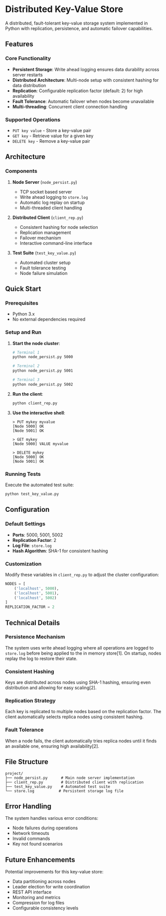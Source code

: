 # Distributed Key-Value Store

A distributed, fault-tolerant key-value storage system implemented in Python with replication, persistence, and automatic failover capabilities.

## Features

### Core Functionality
- **Persistent Storage**: Write ahead logging ensures data durability across server restarts
- **Distributed Architecture**: Multi-node setup with consistent hashing for data distribution
- **Replication**: Configurable replication factor (default: 2) for high availability
- **Fault Tolerance**: Automatic failover when nodes become unavailable
- **Multi-threading**: Concurrent client connection handling

### Supported Operations
- `PUT key value` - Store a key-value pair
- `GET key` - Retrieve value for a given key
- `DELETE key` - Remove a key-value pair

## Architecture

### Components

1. **Node Server** (`node_persist.py`)
   - TCP socket based server
   - Write ahead logging to `store.log`
   - Automatic log replay on startup
   - Multi-threaded client handling

2. **Distributed Client** (`client_rep.py`)
   - Consistent hashing for node selection
   - Replication management
   - Failover mechanism
   - Interactive command-line interface

3. **Test Suite** (`test_key_value.py`)
   - Automated cluster setup
   - Fault tolerance testing
   - Node failure simulation

## Quick Start

### Prerequisites
- Python 3.x
- No external dependencies required

### Setup and Run

1. **Start the node cluster**:
   ```bash
   # Terminal 1
   python node_persist.py 5000
   
   # Terminal 2
   python node_persist.py 5001
   
   # Terminal 3
   python node_persist.py 5002
   ```

2. **Run the client**:
   ```bash
   python client_rep.py
   ```

3. **Use the interactive shell**:
   ```
   > PUT mykey myvalue
   [Node 5000] OK
   [Node 5001] OK
   
   > GET mykey
   [Node 5000] VALUE myvalue
   
   > DELETE mykey
   [Node 5000] OK
   [Node 5001] OK
   ```

### Running Tests

Execute the automated test suite:
```bash
python test_key_value.py
```

## Configuration

### Default Settings
- **Ports**: 5000, 5001, 5002
- **Replication Factor**: 2
- **Log File**: `store.log`
- **Hash Algorithm**: SHA-1 for consistent hashing

### Customization
Modify these variables in `client_rep.py` to adjust the cluster configuration:
```python
NODES = [
    ('localhost', 5000),
    ('localhost', 5001),
    ('localhost', 5002)
]
REPLICATION_FACTOR = 2
```

## Technical Details

### Persistence Mechanism
The system uses write ahead logging where all operations are logged to `store.log` before being applied to the in memory store[1]. On startup, nodes replay the log to restore their state.

### Consistent Hashing
Keys are distributed across nodes using SHA-1 hashing, ensuring even distribution and allowing for easy scaling[2].

### Replication Strategy
Each key is replicated to multiple nodes based on the replication factor. The client automatically selects replica nodes using consistent hashing.

### Fault Tolerance
When a node fails, the client automatically tries replica nodes until it finds an available one, ensuring high availability[2].

## File Structure

```
project/
├── node_persist.py      # Main node server implementation
├── client_rep.py        # Distributed client with replication
├── test_key_value.py    # Automated test suite
└── store.log           # Persistent storage log file
```

## Error Handling

The system handles various error conditions:
- Node failures during operations
- Network timeouts
- Invalid commands
- Key not found scenarios

## Future Enhancements

Potential improvements for this key-value store:
- Data partitioning across nodes
- Leader election for write coordination
- REST API interface
- Monitoring and metrics
- Compression for log files
- Configurable consistency levels
